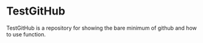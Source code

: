# TestGitHub
TestGitHub is a repository for showing the bare minimum of github and how to use function.

